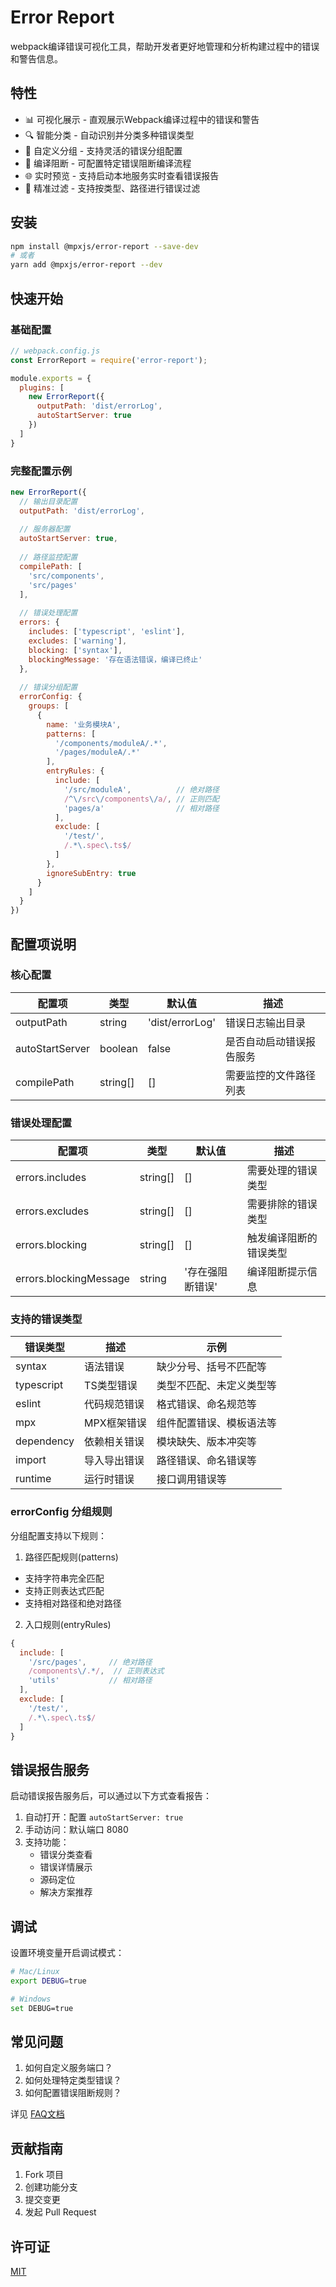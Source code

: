 # Error Report

webpack编译错误可视化工具，帮助开发者更好地管理和分析构建过程中的错误和警告信息。

## 特性

- 📊 可视化展示 - 直观展示Webpack编译过程中的错误和警告
- 🔍 智能分类 - 自动识别并分类多种错误类型
- 📝 自定义分组 - 支持灵活的错误分组配置
- 🚫 编译阻断 - 可配置特定错误阻断编译流程
- 🌐 实时预览 - 支持启动本地服务实时查看错误报告
- 🎯 精准过滤 - 支持按类型、路径进行错误过滤

## 安装

```bash
npm install @mpxjs/error-report --save-dev
# 或者
yarn add @mpxjs/error-report --dev
```

## 快速开始

### 基础配置

```javascript
// webpack.config.js
const ErrorReport = require('error-report');

module.exports = {
  plugins: [
    new ErrorReport({
      outputPath: 'dist/errorLog',
      autoStartServer: true
    })
  ]
}
```

### 完整配置示例

```javascript
new ErrorReport({
  // 输出目录配置
  outputPath: 'dist/errorLog',
  
  // 服务器配置
  autoStartServer: true,
  
  // 路径监控配置
  compilePath: [
    'src/components',
    'src/pages'
  ],
  
  // 错误处理配置
  errors: {
    includes: ['typescript', 'eslint'],
    excludes: ['warning'],
    blocking: ['syntax'],
    blockingMessage: '存在语法错误，编译已终止'
  },
  
  // 错误分组配置
  errorConfig: {
    groups: [
      {
        name: '业务模块A',
        patterns: [
          '/components/moduleA/.*',
          '/pages/moduleA/.*'
        ],
        entryRules: {
          include: [
            '/src/moduleA',          // 绝对路径
            /^\/src\/components\/a/, // 正则匹配
            'pages/a'                // 相对路径
          ],
          exclude: [
            '/test/',
            /.*\.spec\.ts$/
          ]
        },
        ignoreSubEntry: true
      }
    ]
  }
})
```

## 配置项说明

### 核心配置

| 配置项 | 类型 | 默认值 | 描述 |
|-------|------|--------|------|
| outputPath | string | 'dist/errorLog' | 错误日志输出目录 |
| autoStartServer | boolean | false | 是否自动启动错误报告服务 |
| compilePath | string[] | [] | 需要监控的文件路径列表 |

### 错误处理配置

| 配置项 | 类型 | 默认值 | 描述 |
|-------|------|--------|------|
| errors.includes | string[] | [] | 需要处理的错误类型 |
| errors.excludes | string[] | [] | 需要排除的错误类型 |
| errors.blocking | string[] | [] | 触发编译阻断的错误类型 |
| errors.blockingMessage | string | '存在强阻断错误' | 编译阻断提示信息 |

### 支持的错误类型

| 错误类型 | 描述 | 示例 |
|---------|------|------|
| syntax | 语法错误 | 缺少分号、括号不匹配等 |
| typescript | TS类型错误 | 类型不匹配、未定义类型等 |
| eslint | 代码规范错误 | 格式错误、命名规范等 |
| mpx | MPX框架错误 | 组件配置错误、模板语法等 |
| dependency | 依赖相关错误 | 模块缺失、版本冲突等 |
| import | 导入导出错误 | 路径错误、命名错误等 |
| runtime | 运行时错误 | 接口调用错误等 |

### errorConfig 分组规则

分组配置支持以下规则：

1. 路径匹配规则(patterns)
- 支持字符串完全匹配
- 支持正则表达式匹配
- 支持相对路径和绝对路径

2. 入口规则(entryRules)
```javascript
{
  include: [
    '/src/pages',     // 绝对路径
    /components\/.*/,  // 正则表达式
    'utils'           // 相对路径
  ],
  exclude: [
    '/test/',
    /.*\.spec\.ts$/
  ]
}
```

## 错误报告服务

启动错误报告服务后，可以通过以下方式查看报告：

1. 自动打开：配置 `autoStartServer: true`
2. 手动访问：默认端口 8080
3. 支持功能：
   - 错误分类查看
   - 错误详情展示
   - 源码定位
   - 解决方案推荐

## 调试

设置环境变量开启调试模式：

```bash
# Mac/Linux
export DEBUG=true

# Windows
set DEBUG=true
```

## 常见问题

1. 如何自定义服务端口？
2. 如何处理特定类型错误？
3. 如何配置错误阻断规则？

详见 [FAQ文档](./docs/FAQ.md)

## 贡献指南

1. Fork 项目
2. 创建功能分支
3. 提交变更
4. 发起 Pull Request

## 许可证

[MIT](LICENSE)